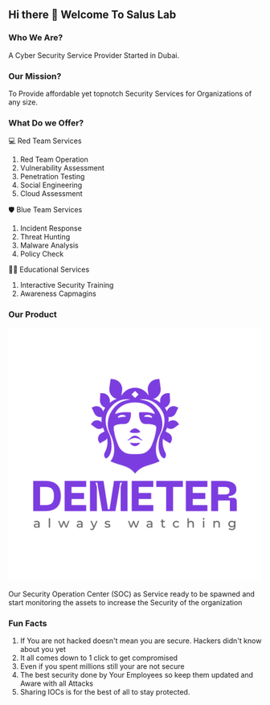 ## Hi there 👋 Welcome To Salus Lab 

### Who We Are?
A Cyber Security Service Provider Started in Dubai. 

### Our Mission?
To Provide affordable yet topnotch Security Services for Organizations of any size.

### What Do we Offer?

:computer: Red Team Services 
1) Red Team Operation
2) Vulnerability Assessment
3) Penetration Testing
4) Social Engineering
5) Cloud Assessment 

:shield: Blue Team Services
1) Incident Response
2) Threat Hunting
3) Malware Analysis
4) Policy Check

:teacher: Educational Services
1) Interactive Security Training
2) Awareness Capmagins 

### Our Product 
![Demeter Logo](https://github.com/Salus-Lab/.github/blob/adaad10404d8de6d98b7d3f83c636573f1ecb1e8/profile/img/Demeter_logo.png)

Our Security Operation Center (SOC) as Service ready to be spawned and start monitoring the assets to increase the Security of the organization

### Fun Facts
1) If You are not hacked doesn't mean you are secure. Hackers didn't know about you yet 
2) It all comes down to 1 click to get compromised 
3) Even if you spent millions still your are not secure
4) The best security done by Your Employees so keep them updated and Aware with all Attacks
5) Sharing IOCs is for the best of all to stay protected.
